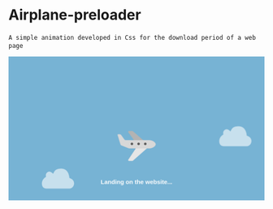# Airplane-preloader

```shell
A simple animation developed in Css for the download period of a web page
```

![](./img/rm1.png)
